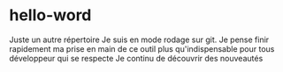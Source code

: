 # hello-word
Juste un autre répertoire
Je suis en mode rodage sur git. 
Je pense finir rapidement ma prise en main de ce outil plus qu'indispensable pour tous développeur qui se respecte
Je continu de découvrir des nouveautés
